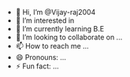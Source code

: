 - 👋 Hi, I’m @Vijay-raj2004
- 👀 I’m interested in 
- 🌱 I’m currently learning B.E
- 💞️ I’m looking to collaborate on ...
- 📫 How to reach me ...
- 😄 Pronouns: ...
- ⚡ Fun fact: ...

<!---
Vijay-raj2004/Vijay-raj2004 is a ✨ special ✨ repository because its `README.md` (this file) appears on your GitHub profile.
You can click the Preview link to take a look at your changes.
--->
